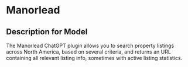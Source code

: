 # Manorlead

## Description for Model

The Manorlead ChatGPT plugin allows you to search property listings across North America, based on several criteria, and returns an URL containing all relevant listing info, sometimes with active listing statistics.

